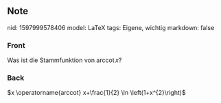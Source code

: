 ## Note
nid: 1597999578406
model: LaTeX
tags: Eigene, wichtig
markdown: false

### Front
Was ist die Stammfunktion von $\operatorname{arccot} x$?

### Back
$x \operatorname{arccot} x+\frac{1}{2} \ln \left(1+x^{2}\right)$
